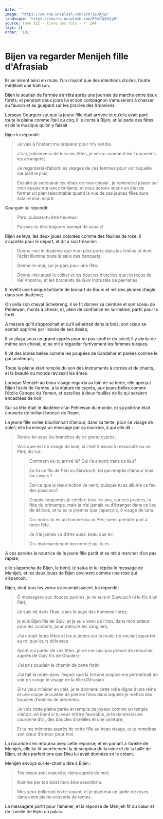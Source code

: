 ```yaml
---
date: ''
image: 'https://source.unsplash.com/EFm7JpD9jy8'
landscape: 'https://source.unsplash.com/EFm7JpD9jy8'
source: tome III - livre des rois - P. 244
tags: []
order: '101'
---
```


# Bijen va regarder Menijeh fille d'Afrasiab

Ils se mirent ainsi en route, l’un n’ayant que des intentions droites, l’autre méditant une trahison.

Bijen le soutien de l’armée s’arrêta après une journée de marche entre deux forêts, et pendant deux jours lui et son compagnon s’amusèrent à chasser au faucon et au guépard sur les prairies des Irmaniens.

Lorsque Gourguin sut que la jeune fille était arrivée et qu’elle avait paré toute la plaine comme l’œil du coq, il le conta à Bijen, et lui parla des fêtes et de la musique qu’on y faisait.

Bijen lui répondit:

> Je vais à l’instant me préparer pour m’y rendre.
>
> J’irai, j’observerai de loin ces fêtes, je verrai comment les Touraniens les arrangent;
>
> Je regarderai d’abord les visages de ces femmes pour voir laquelle me plaît le plus;
>
> Ensuite-je secouerai les rênes de mon cheval , je reviendrai placer sur mon épaule ma lance brillante, et nous serons mieux en état de former un plan raisonnable quand la vue de ces jeunes filles aura éclairé mon esprit.

Gourguin lui répondit:

> Pars: puisses-tu être heureux!
>
> Puisses-tu être toujours exempt de soucis!

Bijen se leva, les deux joues colorées comme des feuilles de rose, il s’apprêta pour le départ, et dit à son trésorier:

> Donne-moi le diadème que mon père porte dans les festins et dont l’éclat illumine toute la salle des banquets;
>
> Donne-le-moi, car je pars pour une fête;
>
> Donne-moi aussi le collier et les boucles d’oreilles que j’ai reçus de Keï Khosrou, et les bracelets de Guiv incrustés de pierreries.

Il revêtit une tunique brillante de brocart de Roum et mit des plumes d’aigle dans son diadème;

On sella son cheval Schebreng; il se fit donner sa ceinture et son sceau de Pehlewan, monta à cheval, et, plein de confiance en lui-même, partit pour la forêt.

A mesure qu’il s’approchait et qu’il pénétrait dans le bois, son cœur se
sentait opprimé par l’excès de ses désirs;

Il se plaça sous un grand cyprès pour ne pas souffrir du soleil; il y abrita de même son cheval, et se mit à regarder furtivement les femmes turques.

Il vit des idoles belles comme les poupées de Kandahar et parées comme le gai printemps;

Toute la plaine était remplie du son des instruments à cordes et de chants, et la beauté du monde ravissait les âmes.

Lorsque Menijeh au beau visage regarda au loin de sa tente, elle aperçut Bijen l’asile de l’armée, à la stature de cyprès, aux joues belles comme l’étoile Canope du Yemen, et pareilles à deux feuilles de lis qui seraient encadrées de noir;

Sur sa tête était le diadème d’un Pehlewan du monde, et sa poitrine était couverte de brillant brocart de Roum.

La jeune fille voilée bouillonnait d’amour, dans sa tente, pour ce visage de soleil; elle lui envoya un message par sa nourrice, à qui elle dit :

> Rends-toi sous les branches de ce grand cyprès;
>
> Vois quel est ce visage de lune, si c’est Siawusch ressuscité ou un Péri; dis-lui :
>
> > Comment es-tu arrivé là?
> > Qui t’a amené dans ce lieu?
> >
> > Es-tu un fils de Péri ou Siawusch, toi qui remplis d’amour tous les cœurs ?
> >
> > Est-ce que la résurrection va venir, puisque tu as allumé ce feu des passions?
> >
> > Depuis longtemps je célèbre tous les ans, sur ces prairies, la fête du printemps, mais je n’ai jamais vu d’étranger dans ce lieu de délices, et tu es le premier que j’aperçois, ô visage de lune.
> >
> > Dis-moi si tu es un homme ou un Péri; viens prendre part à notre fête.
> >
> > Je n’ai jamais vu d’être aussi beau que toi;
> >
> > Dis-moi maintenant ton nom et qui tu es.

A ces paroles la nourrice de la jeune fille partit et se mit à marcher d’un pas rapide;

elle s’approcha de Bijen, le bénit, le salua et lui répéta le message de Menijeh, et les deux joues de Bijen devinrent comme une rose qui s’épanouit.

Bijen, dont tous les vœux s’accomplissaient, lui répondit:

> Ô messagère aux douces paroles, je ne suis ni Siawusch ni le fils d’un Péri;
>
> Je suis né dans l’Iran, dans le pays des hommes libres;
>
> je suis Bijen fils de Guiv, et je suis venu de l’Iran, dans mon ardeur pour les combats, pour détruire les sangliers;
>
> J’ai coupé leurs têtes et les ai jetées sur la route, ne voulant apporter au roi que leurs défenses.
>
> Ayant ouï parler de vos fêtes, je ne me suis pas pressé de retourner auprès de Guiv fils de Gouderz;
>
> J’ai pris soudain le chemin de cette forêt;
>
> J’ai fait la route-dans l’espoir que la fortune propice me permettrait de voir en songe le visage de la fille d’Afrasiab.
>
> Si tu veux m’aider en cela, je te donnerai cette robe digne d’une reine et une coupe incrustée de pierres fines dans laquelle je mettrai des boucles d’oreilles de pierreries.
>
> Je vois cette plaine parée et remplie de joyaux comme un temple chinois: eh bien! si tu veux m’être favorable, je te donnerai une couronne d’or, des boucles d’oreilles et une ceinture;
>
> Et tu me mèneras auprès de cette fille au beau visage, et tu rempliras son cœur d’amour pour moi.

La nourrice s’en retourna avec cette réponse; et en parlant à l’oreille de Menijeh, elle lui fit secrètement la description de la mine et de la taille de Bijen, et des perfections que Dieu lui avait données en le créant.

Menijeh envoya sur-le-champ dire à Bijen :

> Tes vœux sont exaucés; viens auprès de moi;
>
> Illumine par ton éclat mon âme assombrie.
>
> Mes yeux brilleront en te voyant, et je planterai un jardin de roses dans cette plaine couverte de tentes.

La messagère partit pour l’amener, et la réponse de Menijeh fit du cœur et de l’oreille de Bijen un palais.
